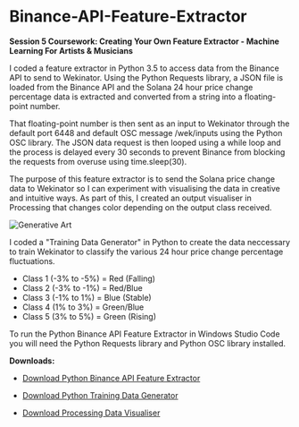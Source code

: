 # Binance-API-Feature-Extractor
**Session 5 Coursework: Creating Your Own Feature Extractor - Machine Learning For Artists &amp; Musicians**

I coded a feature extractor in Python 3.5 to access data from the Binance API to send to Wekinator. Using the Python Requests library, a JSON file is loaded from the Binance API and the Solana 24 hour price change percentage data is extracted and converted from a string into a floating-point number. 

That floating-point number is then sent as an input to Wekinator through the default port 6448 and default OSC message /wek/inputs using the Python OSC library. The JSON data request is then looped using a while loop and the process is delayed every 30 seconds to prevent Binance from blocking the requests from overuse using time.sleep(30). 

The purpose of this feature extractor is to send the Solana price change data to Wekinator so I can experiment with visualising the data in creative and intuitive ways. As part of this, I created an output visualiser in Processing that changes color depending on the output class received.

![Generative Art](https://github.com/cameronsocialhardware/Binance-API-Feature-Extractor/blob/main/Processing-Data-Art.gif)

I coded a "Training Data Generator" in Python to create the data neccessary to train Wekinator to classify the various 24 hour price change percentage fluctuations. 

- Class 1 (-3% to -5%) = Red (Falling)
- Class 2 (-3% to -1%) = Red/Blue
- Class 3 (-1% to 1%) = Blue (Stable)
- Class 4 (1% to 3%) = Green/Blue
- Class 5 (3% to 5%) = Green (Rising)

To run the Python Binance API Feature Extractor in Windows Studio Code you will need the Python Requests library and Python OSC library installed.

**Downloads:**

- [Download Python Binance API Feature Extractor](https://github.com/cameronsocialhardware/Binance-API-Feature-Extractor/blob/main/Solana-Tracker.py)

- [Download Python Training Data Generator](https://github.com/cameronsocialhardware/Binance-API-Feature-Extractor/blob/main/Training-Data.py)

- [Download Processing Data Visualiser](https://github.com/cameronsocialhardware/Binance-API-Feature-Extractor/blob/main/Classifer-1-Input-Data-Visualisation.pde)



